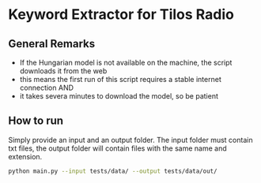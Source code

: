 # Keyword Extractor for Tilos Radio

## General Remarks
+ If the Hungarian model is not available on the
machine, the script downloads it from the web
+ this means the first run of this script requires
a stable internet connection AND
+ it takes severa minutes to download the model, so
be patient

## How to run
Simply provide an input and an output folder.
The input folder must contain txt files, the output
folder will contain files with the same name and
extension.
```bash
python main.py --input tests/data/ --output tests/data/out/
```